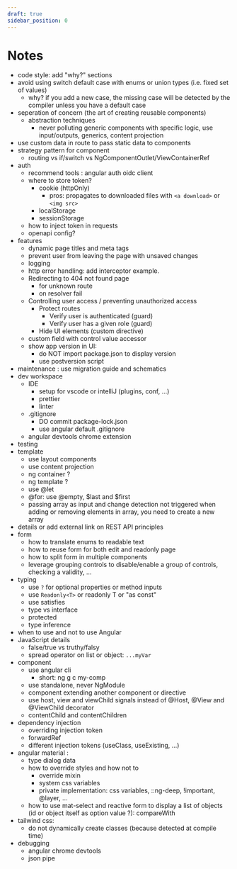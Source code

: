 ```yaml
---
draft: true
sidebar_position: 0
---
```

# Notes
- code style: add "why?" sections
- avoid using switch default case with enums or union types (i.e. fixed set of values)
    - why? if you add a new case, the missing case will be detected by the compiler unless you have a default case
- seperation of concern (the art of creating reusable components)
    - abstraction techniques
        - never polluting generic components with specific logic, use input/outputs, generics, content projection
- use custom data in route to pass static data to components
- strategy pattern for component
    - routing vs if/switch vs NgComponentOutlet/ViewContainerRef
- auth
    - recommend tools : angular auth oidc client
    - where to store token?
        - cookie (httpOnly)
            - pros: propagates to downloaded files with `<a download>` or `<img src>`
        - localStorage
        - sessionStorage
    - how to inject token in requests
    - openapi config?
- features 
    - dynamic page titles and meta tags
    - prevent user from leaving the page with unsaved changes
    - logging
    - http error handling: add interceptor example.
    - Redirecting to 404 not found page
        - for unknown route
        - on resolver fail
    - Controlling user access / preventing unauthorized access
        - Protect routes
            - Verify user is authenticated (guard) 
            - Verify user has a given role (guard)
        - Hide UI elements (custom directive)
    - custom field with control value accessor
    - show app version in UI:
        - do NOT import package.json to display version
        - use postversion script
- maintenance : use migration guide and schematics
- dev workspace
    - IDE
        - setup for vscode or intelliJ (plugins, conf, ...)
        - prettier
        - linter
    - .gitignore
        - DO commit package-lock.json
        - use angular default .gitignore
    - angular devtools chrome extension
- testing
- template
    - use layout components
    - use content projection
    - ng container ?
    - ng template ?
    - use @let
    - @for: use @empty, $last and $first
    - passing array as input and change detection not triggered when adding or removing elements in array, you need to create a new array
- details or add external link on REST API principles
- form
    - how to translate enums to readable text
    - how to reuse form for both edit and readonly page
    - how to split form in multiple components
    - leverage grouping controls to disable/enable a group of controls, checking a validity, ...
- typing
    - use `?` for optional properties or method inputs
    - use `Readonly<T>` or readonly T or "as const"
    - use satisfies
    - type vs interface
    - protected
    - type inference
- when to use and not to use Angular
- JavaScript details
    - false/true vs truthy/falsy
    - spread operator on list or object: `...myVar`
- component
    - use angular cli
        - short: ng g c my-comp
    - use standalone, never NgModule
    - component extending another component or directive
    - use host, view and viewChild signals instead of @Host, @View and @ViewChild decorator
    - contentChild and contentChildren
- dependency injection
    - overriding injection token
    - forwardRef
    - different injection tokens (useClass, useExisting, ...)
- angular material : 
    - type dialog data
    - how to override styles and how not to
        - override mixin
        - system css variables
        - private implementation: css variables, ::ng-deep, !important, @layer, ...
    - how to use mat-select and reactive form to display a list of objects (id or object itself as option value ?): compareWith
- tailwind css:
    - do not dynamically create classes (because detected at compile time)
- debugging
    - angular chrome devtools
    - json pipe